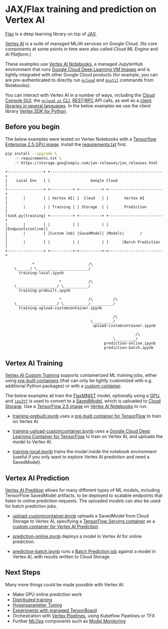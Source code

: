# JAX/Flax training and prediction on Vertex AI

[Flax](https://flax.readthedocs.io/en/latest/) is a deep learning library on top of [JAX](https://github.com/google/jax).

[Vertex AI](https://cloud.google.com/vertex-ai) is a suite of managed ML/AI services on Google Cloud. (Its core components at some points in time were also called _Cloud ML Engine_ and _AI Platform_.)

These examples use [Vertex AI Notebooks](https://cloud.google.com/vertex-ai/docs/general/notebooks), a managed JupyterHub environment that runs [Google Cloud Deep Learning VM Images](https://cloud.google.com/deep-learning-vm) and is tightly integrated with other Google Cloud products (for example, you can are pre-authenticated to directly run [`gcloud`](https://cloud.google.com/sdk/gcloud/reference) and [`gsutil`](https://cloud.google.com/storage/docs/gsutil) commands from Notebooks).

You can interact with Vertex AI in a number of ways, including the [Cloud Console GUI](https://console.cloud.google.com/), the [`gcloud ai` CLI](https://cloud.google.com/sdk/gcloud/reference/ai), [REST](https://cloud.google.com/vertex-ai/docs/reference/rest)/[RPC](https://cloud.google.com/vertex-ai/docs/reference/rpc) API calls, as well as a [client libraries in several languages](https://cloud.google.com/vertex-ai/docs/start/client-libraries). In the below examples we use the client library [Vertex SDK for Python](https://github.com/googleapis/python-aiplatform).

## Before you begin

The below examples were tested on Vertex Notebooks with a [Tensorflow Enterprise 2.5 GPU image](https://cloud.google.com/notebooks/docs/images#images). Install the [requirements.txt](requirements.txt) first.

```bash
pip install --upgrade \
    -r requirements.txt \
    -f https://storage.googleapis.com/jax-releases/jax_releases.html
```

```
+----------------+ +--------------------------------------------------+
|    Local Env   | |                  Google Cloud                    |
+----------------+ +----------+ +----------+ +------------------------+
|       |        | | Vertex AI| |  Cloud   | |       Vertex AI        |
|       |        | | Training | | Storage  | |       Prediction       |
|task.py|training| +----------+ +----------+ +------------------------+
|       |        | |          | |          | |      |Endpoints(online)|
|       |        | |Custom Job| |SavedModel| |Models|       /         |
|       |        | |          | |          | |      |Batch Prediction |
+----------------+ +----------+-+----------+-+------------------------+

            *                        /\
    \______/ \_______________________/
      training-local.ipynb

                        *            /\
    \__________________/ \___________/
      training-prebuilt.ipynb

                        *            /\         /\
    \__________________/ \___________/__________/
      training-upload-customcontainer.ipynb

                                                /\
                                      \_________/
                                       upload-customcontainer.ipynb

                                                          /\
                                                \_________/
                                            prediction-online.ipynb
                                            prediction-batch.ipynb
```

## Vertex AI Training

[Vertex AI Custom Training](https://cloud.google.com/vertex-ai/docs/training/custom-training) supports containerized ML training jobs, either using [pre-built containers](https://cloud.google.com/vertex-ai/docs/training/pre-built-containers) (that can only be lightly customized with e.g. additional Python packages) or with a [custom container](https://cloud.google.com/vertex-ai/docs/training/containers-overview).

The below examples all train the [FlaxMNIST](https://github.com/google/jax/blob/main/jax/experimental/jax2tf/examples/mnist_lib.py) model, optionally using a [GPU](https://cloud.google.com/gpu), and [`jax2tf`](https://github.com/google/jax/tree/main/jax/experimental/jax2tf) is used to convert to a [SavedModel](https://www.tensorflow.org/guide/saved_model), which is uploaded to [Cloud Storage](https://cloud.google.com/storage). Use a [TensorFlow 2.5 image](https://cloud.google.com/notebooks/docs/images#images) on [Vertex AI Notebooks](https://cloud.google.com/vertex-ai/docs/general/notebooks) to run.

- [training-prebuilt.ipynb](training-prebuilt.ipynb) uses a [pre-built container for TensorFlow](https://cloud.google.com/vertex-ai/docs/training/pre-built-containers#tensorflow) to train on Vertex AI.

- [training-upload-customcontainer.ipynb](training-upload-customcontainer.ipynb) uses a [Google Cloud Deep Learning Container for TensorFlow](https://cloud.google.com/deep-learning-containers/docs/choosing-container) to train on Vertex AI, and uploads the model to Vertex AI.

- [training-local.ipynb](training-local.ipynb) trains the model inside the notebook environment (useful if you only want to explore Vertex AI prediction and need a SavedModel).

## Vertex AI Prediction

[Vertex AI Predition](https://cloud.google.com/vertex-ai/docs/predictions/getting-predictions) allows for many different types of ML models, including TensorFlow SavedModel artifacts, to be deployed to scalable endpoints that listen to online prediction requests. The uploaded models can also be used for batch prediction jobs.

- [upload-customcontainer.ipynb](upload-customcontainer.ipynb) uploads a SavedModel from Cloud Storage to Vertex AI, specifying a [TensorFlow Serving container](https://www.tensorflow.org/tfx/serving/docker) as a [custom container for Vertex AI Prediction](https://cloud.google.com/vertex-ai/docs/predictions/use-custom-container).

- [prediction-online.ipynb](prediction-online.ipynb) deploys a model in Vertex AI for online prediction.

- [prediction-batch.ipynb](prediction-batch.ipynb) runs a [Batch Prediction job](https://cloud.google.com/vertex-ai/docs/predictions/batch-predictions) against a model in Vertex AI, with results written to Cloud Storage.

## Next Steps

Many more things could be made possible with Vertex AI:

- Make GPU online prediction work
- [Distributed training](https://cloud.google.com/vertex-ai/docs/training/distributed-training)
- [Hyperparameter Tuning](https://cloud.google.com/vertex-ai/docs/training/hyperparameter-tuning-overview)
- [Experiments with managed TensorBoard](https://cloud.google.com/vertex-ai/docs/experiments)
- Orchestration with [Vertex Pipelines](https://cloud.google.com/vertex-ai/docs/pipelines), using Kubeflow Pipelines or TFX
- Further [MLOps](https://cloud.google.com/resources/mlops-whitepaper) components such as [Model Monitoring](https://cloud.google.com/vertex-ai/docs/model-monitoring)
